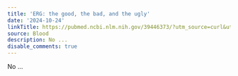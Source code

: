 ```yaml
---
title: 'ERG: the good, the bad, and the ugly'
date: '2024-10-24'
linkTitle: https://pubmed.ncbi.nlm.nih.gov/39446373/?utm_source=curl&utm_medium=rss&utm_campaign=journals&utm_content=7603509&fc=None&ff=20241024201600&v=2.18.0.post9+e462414
source: Blood
description: No ...
disable_comments: true
---
```

No ...
